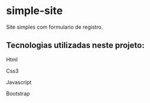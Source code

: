 # simple-site
<p> Site simples com formulario de registro.</p>

## Tecnologias utilizadas neste projeto:

<p>Html</p>
<p>Css3</p>
<p>Javascript</p>
<p>Bootstrap</p>

